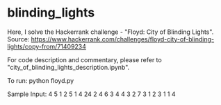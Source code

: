 # blinding_lights

Here, I solve the Hackerrank challenge - "Floyd: City of Blinding Lights".
Source: https://www.hackerrank.com/challenges/floyd-city-of-blinding-lights/copy-from/71409234 

For code description and commentary, please refer to "city_of_blinding_lights_description.ipynb".

To run:
python floyd.py

Sample Input:
4 5
1 2 5
1 4 24
2 4 6
3 4 4
3 2 7
3
1 2
3 1
1 4
